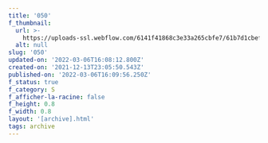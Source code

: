 ```yaml
---
title: '050'
f_thumbnail:
  url: >-
    https://uploads-ssl.webflow.com/6141f41868c3e33a265cbfe7/61b7d1cbef494392ca73e4cd_050.jpg
  alt: null
slug: '050'
updated-on: '2022-03-06T16:08:12.800Z'
created-on: '2021-12-13T23:05:50.543Z'
published-on: '2022-03-06T16:09:56.250Z'
f_status: true
f_category: S
f_afficher-la-racine: false
f_height: 0.8
f_width: 0.8
layout: '[archive].html'
tags: archive
---
```



